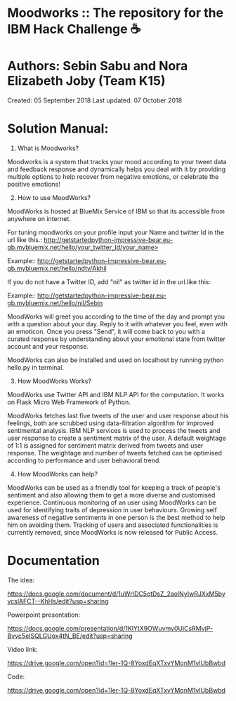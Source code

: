 # Moodworks :: The repository for the IBM Hack Challenge :coffee:
# Authors: Sebin Sabu and Nora Elizabeth Joby (Team K15)
Created: 05 September 2018
Last updated: 07 October 2018

# Solution Manual:

1. What is Moodworks?

Moodworks is a system that tracks your mood according to your tweet data and feedback response and dynamically helps you deal with it by providing multiple options to help recover from negative emotions, or celebrate the positive emotions!

2. How to use MoodWorks?

MoodWorks is hosted at BlueMix Service of IBM so that its accessible from anywhere on internet.

For tuning moodworks on your profile input your Name and twitter Id in the url like this.:
http://getstartedpython-impressive-bear.eu-gb.mybluemix.net/hello/your_twitter_Id/your_name>

Example:: http://getstartedpython-impressive-bear.eu-gb.mybluemix.net/hello/ndtv/Akhil

If you do not have a Twitter ID, add "nil" as twitter id in the url.like this:

Example:: http://getstartedpython-impressive-bear.eu-gb.mybluemix.net/hello/nil/Sebin

MoodWorks will greet you according to the time of the day and prompt you with a question about your day. Reply to it with whatever you feel, even with an emoticon. Once you press "Send", it will come back to you with a curated response by understanding about your emotional state from twitter account and your response.

MoodWorks can also be installed and used on localhost by running python hello.py in terminal.

3. How MoodWorks Works?

MoodWorks use Twitter API and IBM NLP API for the computation. It works on Flask Micro Web Framework of Python.

MoodWorks fetches last five tweets of the user and user response about his feelings, both are scrubbed using data-filtration algorithm for improved sentimental analysis. IBM NLP services is used to process the tweets and user response to create a sentiment matrix of the user. A default weightage of 1:1 is assigned for sentiment matrix derived from tweets and user response.
The weightage and number of tweets fetched can be optimised according to performance and user behavioral trend.

4. How MoodWorks can help?

MoodWorks can be used as a friendly tool for keeping a track of people's sentiment and also allowing them to get a more diverse and customised  experience. Continuous monitoring of an user using MoodWorks can be used for identifying traits of depression in user behaviours. Growing self awareness of negative sentiments in one person is the best method to help him on avoiding them.
Tracking of users and associated functionalities is currently removed, since MoodWorks is now released for Public Access.

# Documentation

The idea:

https://docs.google.com/document/d/1uWrIDC5otDsZ_2aolNyIwRJXxM5byvcslAFCT--KhHs/edit?usp=sharing

Powerpoint presentation:

https://docs.google.com/presentation/d/1KlYtX9OWuvmy0UiCsRMvjP-Bvvc5eISQLGUox4tN_BE/edit?usp=sharing

Video link:

https://drive.google.com/open?id=1ler-1Q-8YoxdEqXTxvYMqnM1vlUbBwbd

Code:

https://drive.google.com/open?id=1ler-1Q-8YoxdEqXTxvYMqnM1vlUbBwbd
